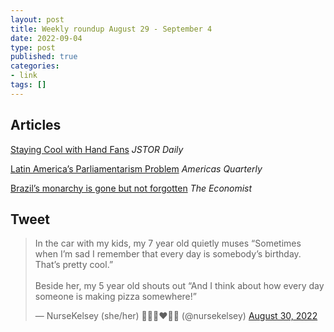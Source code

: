 ```yaml
---
layout: post
title: Weekly roundup August 29 - September 4
date: 2022-09-04
type: post
published: true
categories:
- link
tags: []
---
```


## Articles

[Staying Cool with Hand Fans](https://daily.jstor.org/staying-cool-with-hand-fans/ "Staying Cool with Hand Fans. By Livia Gershon") *JSTOR Daily*

[Latin America’s Parliamentarism Problem](https://www.americasquarterly.org/article/latin-americas-parliamentarism-problem/ "Latin America’s Parliamentarism Problem. By Will Freeman") *Americas Quarterly*

[Brazil’s monarchy is gone but not forgotten](https://www.economist.com/the-americas/2022/08/18/brazils-monarchy-is-gone-but-not-forgotten "Brazil’s monarchy is gone but not forgotten") *The Economist*

## Tweet

<blockquote class="twitter-tweet" data-dnt="true"><p lang="en" dir="ltr">In the car with my kids, my 7 year old quietly muses “Sometimes when I’m sad I remember that every day is somebody’s birthday. That’s pretty cool.”<br><br>Beside her, my 5 year old shouts out “And I think about how every day someone is making pizza somewhere!”</p>&mdash; NurseKelsey (she/her) 🌈✨🎉❤️🏳️‍🌈 (@nursekelsey) <a href="https://twitter.com/nursekelsey/status/1564700626830893065?ref_src=twsrc%5Etfw">August 30, 2022</a></blockquote> <script async src="https://platform.twitter.com/widgets.js" charset="utf-8"></script>
